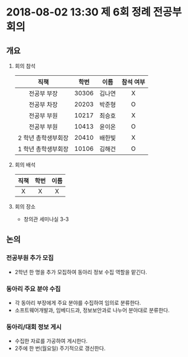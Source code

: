 # 2018-08-02 13:30 제 6회 정례 전공부 회의

## 개요
1. 회의 참석

    |         직책        |  학번 |  이름  | 참석 여부 |
    |:-------------------:|:-----:|:------:|:---------:|
    |     전공부 부장     | 30306 | 김나연 |     X     |
    |     전공부 차장     | 20203 | 박준형 |     O     |
    |     전공부 부원     | 10217 | 최승호 |     X     |
    |     전공부 부원     | 10413 | 윤이온 |     O     |
    | 2 학년 총학생부회장  | 20410 | 배한빛 |     X     |
    | 1 학년 총학생부회장  | 10106 | 김해건 |     O     |

2. 회의 배석

    | 직책 | 학번 | 이름 |
    |:----:|:----:|:----:|
    | X    | X    | X    |

3. 회의 장소
    * 창의관 세미나실 3-3

## 논의
### 전공부원 추가 모집
- 2학년 한 명을 추가 모집하여 동아리 정보 수집 역할을 맡긴다.

### 동아리 주요 분야 수집
- 각 동아리 부장에게 주요 분야를 수집하여 임의로 분류한다.
- 소프트웨어개발과, 임베디드과, 정보보안과로 나누어 분야대로 분류한다.

### 동아리/대회 정보 게시
- 수집한 자료를 가공하여 게시한다.
- 2주에 한 번(월요일) 주기적으로 갱신한다.